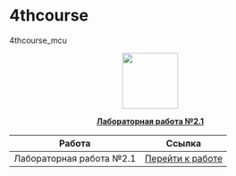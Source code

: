 # 4thcourse
4thcourse_mcu

<div id="header" align="center">
  <img src="https://media.giphy.com/media/M9gbBd9nbDrOTu1Mqx/giphy.gif" width="100"/>
</div>


<div align="center">
  <p style="font-weight: bold;"><a href="https://github.com/Iv0cheer/4thcourse/blob/main/ЛР2.1_ЧеренковИР.pdf">Лабораторная работа №2.1</a></p>
</div>


| Работа | Ссылка |
|--------|--------|
| Лабораторная работа №2.1 | [Перейти к работе](/ЛР2.1_ЧеренковИР.pdf) |

